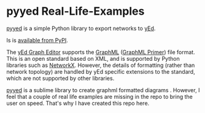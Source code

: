 # pyyed Real-Life-Examples

[pyyed](https://github.com/jamesscottbrown/pyyed) is a simple Python library to export networks to [yEd](http://www.yworks.com/en/products_yed_about.html).

Is is [available from PyPI](https://pypi.org/project/pyyed/).

The [yEd Graph Editor](https://www.yworks.com/products/yed) supports the [GraphML](http://graphml.graphdrawing.org/) ([GraphML Primer](http://graphml.graphdrawing.org/primer/graphml-primer.html)) file format. 
This is an open standard based on XML, and is supported by Python libraries such as [NetworkX](https://networkx.github.io/).
However, the details of formatting (rather than network topology) are handled by yEd specific extensions to the standard, which are not supported by other libraries.
 
[pyyed](https://github.com/jamesscottbrown/pyyed) is a sublime library to create graphml formatted diagrams .  However, I feel that a couple of real life examples are missing in the repo to bring the user on speed.  That's why I have created this repo here.  
